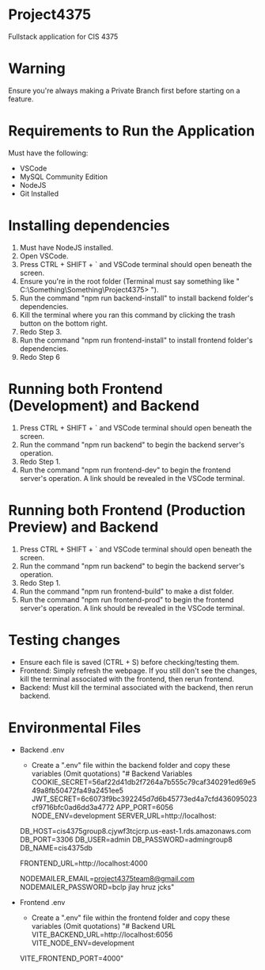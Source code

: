 # Project4375
Fullstack application for CIS 4375

# Warning
Ensure you're always making a Private Branch first before starting on a feature.

# Requirements to Run the Application
Must have the following: 
- VSCode
- MySQL Community Edition
- NodeJS
- Git Installed

# Installing dependencies
1. Must have NodeJS installed.
2. Open VSCode.
3. Press CTRL + SHIFT + ` and VSCode terminal should open beneath the screen.
4. Ensure you're in the root folder (Terminal must say something like " C:\Something\Something\Project4375> ").
5. Run the command "npm run backend-install" to install backend folder's dependencies.
6. Kill the terminal where you ran this command by clicking the trash button on the bottom right.
7. Redo Step 3.
8. Run the command "npm run frontend-install" to install frontend folder's dependencies.
9. Redo Step 6

# Running both Frontend (Development) and Backend
1. Press CTRL + SHIFT + ` and VSCode terminal should open beneath the screen.
2. Run the command "npm run backend" to begin the backend server's operation.
3. Redo Step 1.
4. Run the command "npm run frontend-dev" to begin the frontend server's operation. A link should be revealed in the VSCode terminal.

# Running both Frontend (Production Preview) and Backend
1. Press CTRL + SHIFT + ` and VSCode terminal should open beneath the screen.
2. Run the command "npm run backend" to begin the backend server's operation.
3. Redo Step 1.
4. Run the command "npm run frontend-build" to make a dist folder.
5. Run the command "npm run frontend-prod" to begin the frontend server's operation. A link should be revealed in the VSCode terminal.

# Testing changes 
- Ensure each file is saved (CTRL + S) before checking/testing them.
- Frontend: Simply refresh the webpage. If you still don't see the changes, kill the terminal associated with the frontend, then rerun frontend.
- Backend: Must kill the terminal associated with the backend, then rerun backend.

# Environmental Files
- Backend .env
    -   Create a ".env" file within the backend folder and copy these variables (Omit quotations)
    "# Backend Variables
    COOKIE_SECRET=56af22d41db2f7264a7b555c79caf340291ed69e549a8fb50472fa49a2451ee5
    JWT_SECRET=6c6073f9bc392245d7d6b45773ed4a7cfd436095023cf9716bfc0ad6dd3a4772
    APP_PORT=6056
    NODE_ENV=development
    SERVER_URL=http://localhost:

    DB_HOST=cis4375group8.cjywf3tcjcrp.us-east-1.rds.amazonaws.com
    DB_PORT=3306
    DB_USER=admin
    DB_PASSWORD=admingroup8
    DB_NAME=cis4375db

    FRONTEND_URL=http://localhost:4000

    NODEMAILER_EMAIL=project4375team8@gmail.com
    NODEMAILER_PASSWORD=bclp jlay hruz jcks"

- Frontend .env
    -   Create a ".env" file within the frontend folder and copy these variables (Omit quotations)
    "# Backend URL
    VITE_BACKEND_URL=http://localhost:6056
    VITE_NODE_ENV=development

    VITE_FRONTEND_PORT=4000"
